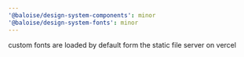 ```yaml
---
'@baloise/design-system-components': minor
'@baloise/design-system-fonts': minor
---
```


custom fonts are loaded by default form the static file server on vercel
